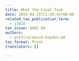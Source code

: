 ```yaml
---
title: What the Canal Took
date: 2019-04-15T21:59:43+00:00
related_tax_publication_term:
  - 13818
tax_issue: AGNI 89
authors:
  - profile/david-hayden.md
tax_format: Print
translators: []

---
```


